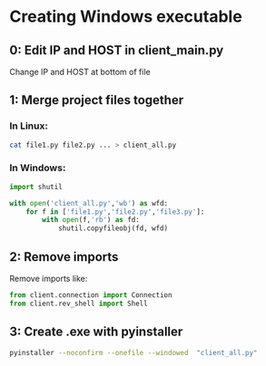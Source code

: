 # Creating Windows executable

## 0: Edit IP and HOST in client_main.py
Change IP and HOST at bottom of file

## 1: Merge project files together
### In Linux:

```bash
cat file1.py file2.py ... > client_all.py
```

### In Windows:

```python
import shutil

with open('client_all.py','wb') as wfd:
    for f in ['file1.py','file2.py','file3.py']:
        with open(f,'rb') as fd:
            shutil.copyfileobj(fd, wfd)
```

## 2: Remove imports

Remove imports like:

```python
from client.connection import Connection
from client.rev_shell import Shell
```

## 3: Create .exe with pyinstaller

```bash
pyinstaller --noconfirm --onefile --windowed  "client_all.py"
```
